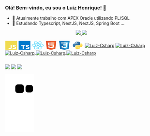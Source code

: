 ### Olá! Bem-vindo, eu sou o Luiz Henrique! 👋

- 🔭 Atualmente trabalho com APEX Oracle utilizando PL/SQL
- 🌱 Estudando Typescript, NestJS, NextJS, Spring Boot ...

<div align="center">
  <a href="https://github.com/luiz-henrique-f">
  <img height="180em" src="https://github-readme-stats.vercel.app/api?username=luiz-henrique-f&show_icons=true&theme=dark&include_all_commits=true&count_private=true"/>
  <img height="180em" src="https://github-readme-stats.vercel.app/api/top-langs/?username=luiz-henrique-f&layout=compact&langs_count=7&theme=dark"/>
</div>
<div style="display: inline_block"><br>
  <img align="center" alt="Luiz-Js" height="30" width="40" src="https://raw.githubusercontent.com/devicons/devicon/master/icons/javascript/javascript-plain.svg">
  <img align="center" alt="Luiz-Ts" height="30" width="40" src="https://raw.githubusercontent.com/devicons/devicon/master/icons/typescript/typescript-plain.svg">
  <img align="center" alt="Luiz-React" height="30" width="40" src="https://raw.githubusercontent.com/devicons/devicon/master/icons/react/react-original.svg">
  <img align="center" alt="Luiz-HTML" height="30" width="40" src="https://raw.githubusercontent.com/devicons/devicon/master/icons/html5/html5-original.svg">
  <img align="center" alt="Luiz-CSS" height="30" width="40" src="https://raw.githubusercontent.com/devicons/devicon/master/icons/css3/css3-original.svg">
  <img align="center" alt="Luiz-Python" height="30" width="40" src="https://raw.githubusercontent.com/devicons/devicon/master/icons/python/python-original.svg">
  <img align="center" alt="Luiz-Csharp" height="50" width="48" src="https://cdn.jsdelivr.net/gh/devicons/devicon/icons/oracle/oracle-original.svg">
  <img align="center" alt="Luiz-Csharp" height="35" width="48" src="https://cdn.jsdelivr.net/gh/devicons/devicon/icons/postgresql/postgresql-plain-wordmark.svg">
  <img align="center" alt="Luiz-Csharp" height="35" width="48" src="https://cdn.jsdelivr.net/gh/devicons/devicon@latest/icons/amazonwebservices/amazonwebservices-original-wordmark.svg">
  <img align="center" alt="Luiz-Csharp" height="35" width="48" src="https://cdn.jsdelivr.net/gh/devicons/devicon@latest/icons/java/java-original.svg">
  <img align="center" alt="Luiz-Csharp" height="35" width="48" src="https://cdn.jsdelivr.net/gh/devicons/devicon@latest/icons/spring/spring-original-wordmark.svg">
  <!-- <img align="right" alt="Luiz-pic" height="150" style="border-radius:50px;" src="https://media.discordapp.net/attachments/639956127056134178/890373478988013628/Publicacoes_Instagram_1_1.png?width=676&height=676"> -->
</div>

##

<div>
  <a href="https://www.instagram.com/luiz_ffernandes" target="_blank"><img src="https://img.shields.io/badge/-Instagram-%23E4405F?style=for-the-badge&logo=instagram&logoColor=white" target="_blank"></a>
  <a href = "mailto:luizhfernandes100@gmail.com"><img src="https://img.shields.io/badge/-Gmail-%23333?style=for-the-badge&logo=gmail&logoColor=white" target="_blank"></a>
  <a href="https://www.linkedin.com/in/luiz-henrique-fernandes-da-silva-85659a1a6" target="_blank"><img src="https://img.shields.io/badge/-LinkedIn-%230077B5?style=for-the-badge&logo=linkedin&logoColor=white" target="_blank"></a> 
 
  ![Snake animation](https://github.com/luiz-henrique-f/luiz-henrique-f/blob/output/github-contribution-grid-snake.svg)
 
</div>
